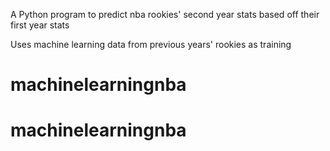 A Python program to predict nba rookies' second year stats based off their first year stats

Uses machine learning data from previous years' rookies as training

# machinelearningnba
# machinelearningnba
